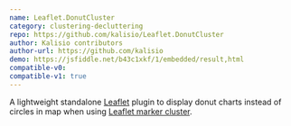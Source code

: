 ```yaml
---
name: Leaflet.DonutCluster
category: clustering-decluttering
repo: https://github.com/kalisio/Leaflet.DonutCluster
author: Kalisio contributors
author-url: https://github.com/kalisio
demo: https://jsfiddle.net/b43c1xkf/1/embedded/result,html
compatible-v0:
compatible-v1: true
---
```


A lightweight standalone [Leaflet](https://leafletjs.com) plugin to display donut charts instead of circles in map when using [Leaflet marker cluster](https://github.com/Leaflet/Leaflet.markercluster).
